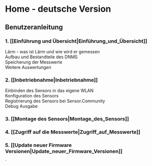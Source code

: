 # Home - deutsche Version

## Benutzeranleitung 
### 1. [[Einführung und Übersicht|Einführung_und_Übersicht]]

Lärm - was ist Lärm und wie wird er gemessen<br>
Aufbau und Bestandteile des DNMS<br>
Speicherung der Messwerte<br>
Weitere Auswertungen<br>

### 2. [[Inbetriebnahme|Inbetriebnahme]]

Einbinden des Sensors in das eigene WLAN<br>
Konfiguration des Sensors<br>
Registrierung des Sensors bei Sensor.Community<br>
Debug Ausgabe<br>


### 3. [[Montage des Sensors|Montage_des_Sensors]]

### 4. [[Zugriff auf die Messwerte|Zugriff_auf_Messwerte]]

### 5. [[Update neuer Firmware Versionen|Update_neuer_Firmware_Versionen]] 



´